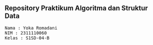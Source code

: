 ## Repository Praktikum Algoritma dan Struktur Data

<pre>
Nama : Yoka Romadani
NIM : 2311110060
Kelas : S1SD-04-B
</pre>
